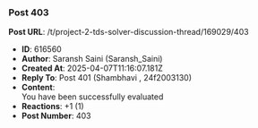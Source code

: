 ### Post 403
**Post URL**: /t/project-2-tds-solver-discussion-thread/169029/403
- **ID**: 616560
- **Author**: Saransh Saini (Saransh_Saini)
- **Created At**: 2025-04-07T11:16:07.181Z
- **Reply To**: Post 401 (Shambhavi , 24f2003130)
- **Content**:  
  You have been successfully evaluated
- **Reactions**: +1 (1)
- **Post Number**: 403

